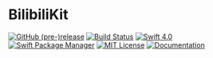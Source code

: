 # BilibiliKit

[![GitHub (pre-)release](https://img.shields.io/github/release/ApolloZhu/BilibiliKit/all.svg)](https://github.com/ApolloZhu/BilibiliKit/releases) [![Build Status](https://travis-ci.org/ApolloZhu/BilibiliKit.svg?branch=master)](https://travis-ci.org/ApolloZhu/BilibiliKit) [![Swift 4.0](https://img.shields.io/badge/Swift-4.0-ffac45.svg)](https://developer.apple.com/swift/) [![Swift Package Manager](https://img.shields.io/badge/SPM-compatible-brightgreen.svg)](https://swift.org/package-manager/) [![MIT License](https://img.shields.io/github/license/ApolloZhu/BilibiliKit.svg)](https://github.com/ApolloZhu/BilibiliKit/blob/master/LICENSE) [![Documentation](https://apollozhu.github.io/BilibiliKit/badge.svg)](https://apollozhu.github.io/BilibiliKit)
